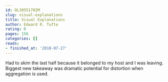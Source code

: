 ```yaml
---
id: OL30551702M
slug: visual-explanations
title: Visual Explanations
author: Edward R. Tufte
rating: 0
pages: 156
categories: []
reads:
- finished_at: '2010-07-27'
---
```

Had to skim the last half because it belonged to my host and I was leaving. Biggest new takeaway was dramatic potential for distortion when aggregation is used.
